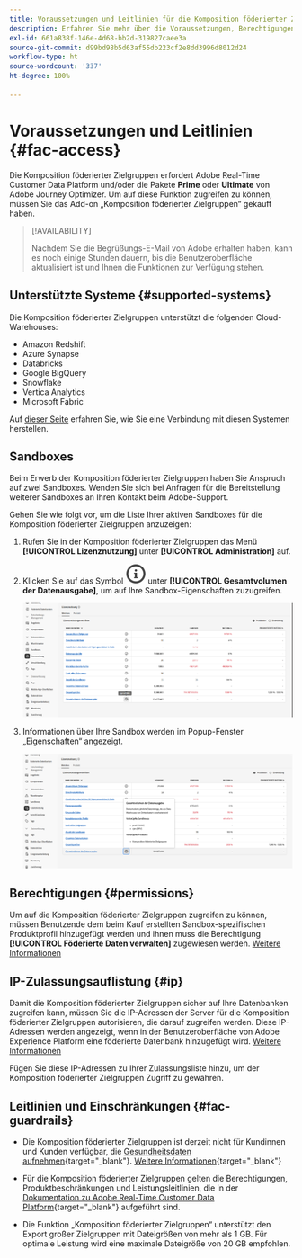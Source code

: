 ```yaml
---
title: Voraussetzungen und Leitlinien für die Komposition föderierter Zielgruppen
description: Erfahren Sie mehr über die Voraussetzungen, Berechtigungen und Leitlinien für die Komposition föderierter Zielgruppen
exl-id: 661a838f-146e-4d68-bb2d-319827caee3a
source-git-commit: d99bd98b5d63af55db223cf2e8dd3996d8012d24
workflow-type: ht
source-wordcount: '337'
ht-degree: 100%

---
```


# Voraussetzungen und Leitlinien {#fac-access}

Die Komposition föderierter Zielgruppen erfordert Adobe Real-Time Customer Data Platform und/oder die Pakete **Prime** oder **Ultimate** von Adobe Journey Optimizer. Um auf diese Funktion zugreifen zu können, müssen Sie das Add-on „Komposition föderierter Zielgruppen“ gekauft haben.

>[!AVAILABILITY]
>
>Nachdem Sie die Begrüßungs-E-Mail von Adobe erhalten haben, kann es noch einige Stunden dauern, bis die Benutzeroberfläche aktualisiert ist und Ihnen die Funktionen zur Verfügung stehen.

## Unterstützte Systeme {#supported-systems}

Die Komposition föderierter Zielgruppen unterstützt die folgenden Cloud-Warehouses:

* Amazon Redshift
* Azure Synapse
* Databricks
* Google BigQuery
* Snowflake
* Vertica Analytics
* Microsoft Fabric

Auf [dieser Seite](../connections/connections.md) erfahren Sie, wie Sie eine Verbindung mit diesen Systemen herstellen.

## Sandboxes

Beim Erwerb der Komposition föderierter Zielgruppen haben Sie Anspruch auf zwei Sandboxes. Wenden Sie sich bei Anfragen für die Bereitstellung weiterer Sandboxes an Ihren Kontakt beim Adobe-Support.

Gehen Sie wie folgt vor, um die Liste Ihrer aktiven Sandboxes für die Komposition föderierter Zielgruppen anzuzeigen:

1. Rufen Sie in der Komposition föderierter Zielgruppen das Menü **[!UICONTROL Lizenznutzung]** unter **[!UICONTROL Administration]** auf.

1. Klicken Sie auf das Symbol ![](assets/do-not-localize/Smock_InfoOutline_18_N.svg) unter **[!UICONTROL Gesamtvolumen der Datenausgabe]**, um auf Ihre Sandbox-Eigenschaften zuzugreifen.

   ![](assets/sandbox_1.png)

1. Informationen über Ihre Sandbox werden im Popup-Fenster „Eigenschaften“ angezeigt.

   ![](assets/sandbox_2.png)

## Berechtigungen {#permissions}

Um auf die Komposition föderierter Zielgruppen zugreifen zu können, müssen Benutzende dem beim Kauf erstellten Sandbox-spezifischen Produktprofil hinzugefügt werden und ihnen muss die Berechtigung **[!UICONTROL Föderierte Daten verwalten]** zugewiesen werden. [Weitere Informationen](feature-access.md)

## IP-Zulassungsauflistung {#ip}

Damit die Komposition föderierter Zielgruppen sicher auf Ihre Datenbanken zugreifen kann, müssen Sie die IP-Adressen der Server für die Komposition föderierter Zielgruppen autorisieren, die darauf zugreifen werden. Diese IP-Adressen werden angezeigt, wenn in der Benutzeroberfläche von Adobe Experience Platform eine föderierte Datenbank hinzugefügt wird. [Weitere Informationen](../connections/connections.md)

Fügen Sie diese IP-Adressen zu Ihrer Zulassungsliste hinzu, um der Komposition föderierter Zielgruppen Zugriff zu gewähren.

## Leitlinien und Einschränkungen {#fac-guardrails}

* Die Komposition föderierter Zielgruppen ist derzeit nicht für Kundinnen und Kunden verfügbar, die [Gesundheitsdaten aufnehmen](https://experienceleague.adobe.com/de/docs/events/customer-data-management-voices-recordings/governance/healthcare-shield){target="_blank"}. [Weitere Informationen](https://experienceleague.adobe.com/de/docs/journey-optimizer/using/audiences-profiles-identities/audiences/about-audiences){target="_blank"}

<!--
* Federated Audience Composition is compatible with Privacy & Security Shield and can be used in all verticals except for healthcare industries. Currently, Federated Audience Composition cannot be licensed to customers looking to ingest health data. [Learn more](https://experienceleague.adobe.com/de/docs/events/customer-data-management-voices-recordings/governance/healthcare-shield){target="_blank"}-->

* Für die Komposition föderierter Zielgruppen gelten die Berechtigungen, Produktbeschränkungen und Leistungsleitlinien, die in der [Dokumentation zu Adobe Real-Time Customer Data Platform](https://experienceleague.adobe.com/de/docs/experience-platform/profile/guardrails){target="_blank"} aufgeführt sind.

* Die Funktion „Komposition föderierter Zielgruppen“ unterstützt den Export großer Zielgruppen mit Dateigrößen von mehr als 1 GB. Für optimale Leistung wird eine maximale Dateigröße von 20 GB empfohlen.


